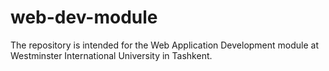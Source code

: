 # web-dev-module
The repository is intended for the Web Application Development module at Westminster International University in Tashkent.
